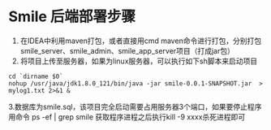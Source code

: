 # Smile 后端部署步骤
1. 在IDEA中利用maven打包，或者直接用cmd maven命令进行打包，分别打包smile_server、smile_admin、smile_app_server项目（打成jar包）
2. 将项目上传至服务器，如果为linux服务器，可以执行如下sh脚本来启动项目
```
cd `dirname $0`
nohup /usr/java/jdk1.8.0_121/bin/java -jar smile-0.0.1-SNAPSHOT.jar  > mylog1.txt 2>&1 &
```
3.数据库为smile.sql，该项目完全启动需要占用服务器3个端口，如果要停止程序用命令 ps -ef | grep smile 获取程序进程之后执行kill -9 xxxx杀死进程即可
